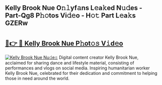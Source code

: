 ## Kelly Brook Nue O𝚗𝚕yf𝚊ns L𝚎a𝚔ed N𝚞𝚍es - Part-Qg8 P𝚑𝚘tos Vi𝚍𝚎o - H𝚘𝚝 Part L𝚎a𝚔s GZERw

# <h2><a href="http://kf989l.oniu.top/?m=Kelly+Brook+Nue">🔗👉 🔴 Kelly Brook Nue P𝚑ot𝚘𝚜 V𝚒d𝚎o</a></h2>

[![Kelly Brook Nue Nu𝚍e𝚜](https://i.imgur.com/0qMVB7G.gif)](http://kf989l.oniu.top/?m=Kelly+Brook+Nue)
Digital content creator Kelly Brook Nue, acclaimed for sharing dance and lifestyle material, consisting of performances and vlogs on social media. Inspiring humanitarian worker Kelly Brook Nue, celebrated for their dedication and commitment to helping those in need around the world.  
